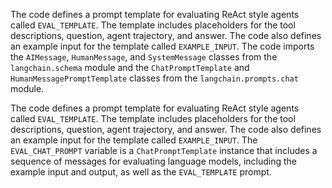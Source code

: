 The code defines a prompt template for evaluating ReAct style agents called `EVAL_TEMPLATE`. The template includes placeholders for the tool descriptions, question, agent trajectory, and answer. The code also defines an example input for the template called `EXAMPLE_INPUT`. The code imports the `AIMessage`, `HumanMessage`, and `SystemMessage` classes from the `langchain.schema` module and the `ChatPromptTemplate` and `HumanMessagePromptTemplate` classes from the `langchain.prompts.chat` module.

The code defines a prompt template for evaluating ReAct style agents called `EVAL_TEMPLATE`. The template includes placeholders for the tool descriptions, question, agent trajectory, and answer. The code also defines an example input for the template called `EXAMPLE_INPUT`. The `EVAL_CHAT_PROMPT` variable is a `ChatPromptTemplate` instance that includes a sequence of messages for evaluating language models, including the example input and output, as well as the `EVAL_TEMPLATE` prompt.


